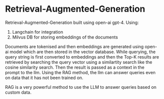 # Retrieval-Augmented-Generation

Retrieval-Augmented-Generation built using open-ai gpt-4.
Using: 
1) Langchain for integration
2) Milvus DB for storing embeddings of the documents 

Documents are tokenised and then embeddings are generated using open-ai model which are then stored in the vector database.
While querying, the query string is first converted to embeddings and then the Top-K results are retrieved by searching the query vector using a similartity search 
like the cosine similarity search. 
Then the result is passed as a context in the prompt to the llm. 
Using the RAG method, the llm can answer queries even on data that it has not been trained on.

RAG is a very powerful method to use the LLM to answer queries based on custom data.

